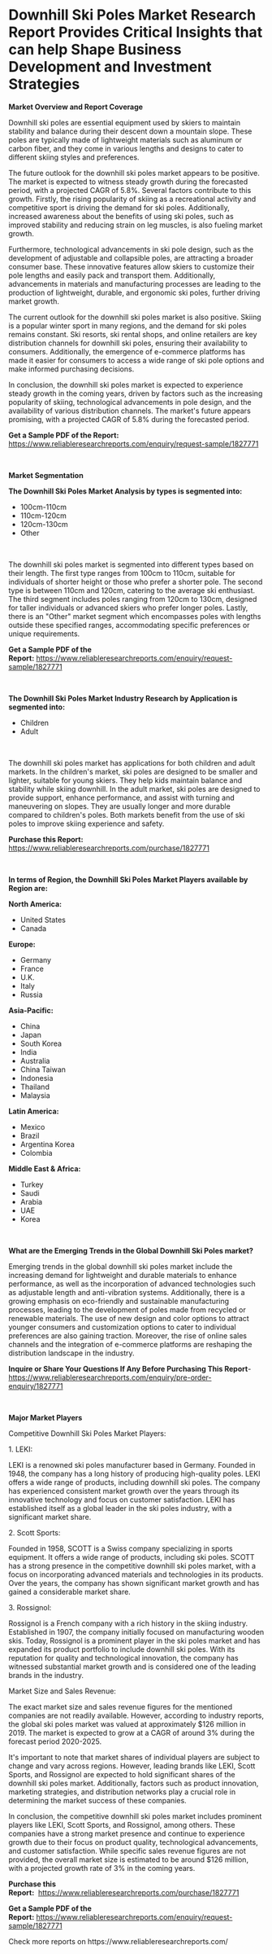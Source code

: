 <p><h1>Downhill Ski Poles Market Research Report Provides Critical Insights that can help Shape Business Development and Investment Strategies</h1></p><p><strong>Market Overview and Report Coverage</strong></p>
<p><p>Downhill ski poles are essential equipment used by skiers to maintain stability and balance during their descent down a mountain slope. These poles are typically made of lightweight materials such as aluminum or carbon fiber, and they come in various lengths and designs to cater to different skiing styles and preferences.</p><p>The future outlook for the downhill ski poles market appears to be positive. The market is expected to witness steady growth during the forecasted period, with a projected CAGR of 5.8%. Several factors contribute to this growth. Firstly, the rising popularity of skiing as a recreational activity and competitive sport is driving the demand for ski poles. Additionally, increased awareness about the benefits of using ski poles, such as improved stability and reducing strain on leg muscles, is also fueling market growth.</p><p>Furthermore, technological advancements in ski pole design, such as the development of adjustable and collapsible poles, are attracting a broader consumer base. These innovative features allow skiers to customize their pole lengths and easily pack and transport them. Additionally, advancements in materials and manufacturing processes are leading to the production of lightweight, durable, and ergonomic ski poles, further driving market growth.</p><p>The current outlook for the downhill ski poles market is also positive. Skiing is a popular winter sport in many regions, and the demand for ski poles remains constant. Ski resorts, ski rental shops, and online retailers are key distribution channels for downhill ski poles, ensuring their availability to consumers. Additionally, the emergence of e-commerce platforms has made it easier for consumers to access a wide range of ski pole options and make informed purchasing decisions.</p><p>In conclusion, the downhill ski poles market is expected to experience steady growth in the coming years, driven by factors such as the increasing popularity of skiing, technological advancements in pole design, and the availability of various distribution channels. The market's future appears promising, with a projected CAGR of 5.8% during the forecasted period.</p></p>
<p><strong>Get a Sample PDF of the Report:</strong> <a href="https://www.reliableresearchreports.com/enquiry/request-sample/1827771">https://www.reliableresearchreports.com/enquiry/request-sample/1827771</a></p>
<p>&nbsp;</p>
<p><strong>Market Segmentation</strong></p>
<p><strong>The Downhill Ski Poles Market Analysis by types is segmented into:</strong></p>
<p><ul><li>100cm-110cm</li><li>110cm-120cm</li><li>120cm-130cm</li><li>Other</li></ul></p>
<p>&nbsp;</p>
<p><p>The downhill ski poles market is segmented into different types based on their length. The first type ranges from 100cm to 110cm, suitable for individuals of shorter height or those who prefer a shorter pole. The second type is between 110cm and 120cm, catering to the average ski enthusiast. The third segment includes poles ranging from 120cm to 130cm, designed for taller individuals or advanced skiers who prefer longer poles. Lastly, there is an "Other" market segment which encompasses poles with lengths outside these specified ranges, accommodating specific preferences or unique requirements.</p></p>
<p><strong>Get a Sample PDF of the Report:</strong>&nbsp;<a href="https://www.reliableresearchreports.com/enquiry/request-sample/1827771">https://www.reliableresearchreports.com/enquiry/request-sample/1827771</a></p>
<p>&nbsp;</p>
<p><strong>The Downhill Ski Poles Market Industry Research by Application is segmented into:</strong></p>
<p><ul><li>Children</li><li>Adult</li></ul></p>
<p>&nbsp;</p>
<p><p>The downhill ski poles market has applications for both children and adult markets. In the children's market, ski poles are designed to be smaller and lighter, suitable for young skiers. They help kids maintain balance and stability while skiing downhill. In the adult market, ski poles are designed to provide support, enhance performance, and assist with turning and maneuvering on slopes. They are usually longer and more durable compared to children's poles. Both markets benefit from the use of ski poles to improve skiing experience and safety.</p></p>
<p><strong>Purchase this Report:</strong>&nbsp; <a href="https://www.reliableresearchreports.com/purchase/1827771">https://www.reliableresearchreports.com/purchase/1827771</a></p>
<p>&nbsp;</p>
<p><strong>In terms of Region, the Downhill Ski Poles Market Players available by Region are:</strong></p>
<p>
    <p> <strong> North America: </strong>
        <ul>
            <li>United States</li>
            <li>Canada</li>
        </ul>
        </p> 
    <p> <strong> Europe: </strong>
        <ul>
            <li>Germany</li>
            <li>France</li>
            <li>U.K.</li>
            <li>Italy</li>
            <li>Russia</li>
        </ul>
        </p> 
    <p> <strong> Asia-Pacific: </strong>
        <ul>
            <li>China</li>
            <li>Japan</li>
            <li>South Korea</li>
            <li>India</li>
            <li>Australia</li>
            <li>China Taiwan</li>
            <li>Indonesia</li>
            <li>Thailand</li>
            <li>Malaysia</li>
        </ul>
        </p> 
    <p> <strong> Latin America: </strong>
        <ul>
            <li>Mexico</li>
            <li>Brazil</li>
            <li>Argentina Korea</li>
            <li>Colombia</li>
        </ul>
        </p> 
    <p> <strong> Middle East & Africa: </strong>
        <ul>
            <li>Turkey</li>
            <li>Saudi</li>
            <li>Arabia</li>
            <li>UAE</li>
            <li>Korea</li>
        </ul>
    </p>
    </p>
<p>&nbsp;</p>
<p><strong>What are the Emerging Trends in the Global Downhill Ski Poles market?</strong></p>
<p><p>Emerging trends in the global downhill ski poles market include the increasing demand for lightweight and durable materials to enhance performance, as well as the incorporation of advanced technologies such as adjustable length and anti-vibration systems. Additionally, there is a growing emphasis on eco-friendly and sustainable manufacturing processes, leading to the development of poles made from recycled or renewable materials. The use of new design and color options to attract younger consumers and customization options to cater to individual preferences are also gaining traction. Moreover, the rise of online sales channels and the integration of e-commerce platforms are reshaping the distribution landscape in the industry.</p></p>
<p><strong>Inquire or Share Your Questions If Any Before Purchasing This Report</strong>- <a href="https://www.reliableresearchreports.com/enquiry/pre-order-enquiry/1827771">https://www.reliableresearchreports.com/enquiry/pre-order-enquiry/1827771</a></p>
<p>&nbsp;</p>
<p><strong>Major Market Players</strong></p>
<p><p>Competitive Downhill Ski Poles Market Players:</p><p>1. LEKI:</p><p>LEKI is a renowned ski poles manufacturer based in Germany. Founded in 1948, the company has a long history of producing high-quality poles. LEKI offers a wide range of products, including downhill ski poles. The company has experienced consistent market growth over the years through its innovative technology and focus on customer satisfaction. LEKI has established itself as a global leader in the ski poles industry, with a significant market share.</p><p>2. Scott Sports:</p><p>Founded in 1958, SCOTT is a Swiss company specializing in sports equipment. It offers a wide range of products, including ski poles. SCOTT has a strong presence in the competitive downhill ski poles market, with a focus on incorporating advanced materials and technologies in its products. Over the years, the company has shown significant market growth and has gained a considerable market share.</p><p>3. Rossignol:</p><p>Rossignol is a French company with a rich history in the skiing industry. Established in 1907, the company initially focused on manufacturing wooden skis. Today, Rossignol is a prominent player in the ski poles market and has expanded its product portfolio to include downhill ski poles. With its reputation for quality and technological innovation, the company has witnessed substantial market growth and is considered one of the leading brands in the industry.</p><p>Market Size and Sales Revenue:</p><p>The exact market size and sales revenue figures for the mentioned companies are not readily available. However, according to industry reports, the global ski poles market was valued at approximately $126 million in 2019. The market is expected to grow at a CAGR of around 3% during the forecast period 2020-2025.</p><p>It's important to note that market shares of individual players are subject to change and vary across regions. However, leading brands like LEKI, Scott Sports, and Rossignol are expected to hold significant shares of the downhill ski poles market. Additionally, factors such as product innovation, marketing strategies, and distribution networks play a crucial role in determining the market success of these companies.</p><p>In conclusion, the competitive downhill ski poles market includes prominent players like LEKI, Scott Sports, and Rossignol, among others. These companies have a strong market presence and continue to experience growth due to their focus on product quality, technological advancements, and customer satisfaction. While specific sales revenue figures are not provided, the overall market size is estimated to be around $126 million, with a projected growth rate of 3% in the coming years.</p></p>
<p><strong>Purchase this Report:</strong>&nbsp;&nbsp;<a href="https://www.reliableresearchreports.com/purchase/1827771">https://www.reliableresearchreports.com/purchase/1827771</a></p>
<p></p>
<p><strong>Get a Sample PDF of the Report:</strong>&nbsp;<a href="https://www.reliableresearchreports.com/enquiry/request-sample/1827771">https://www.reliableresearchreports.com/enquiry/request-sample/1827771</a></p>
<p>Check more reports on https://www.reliableresearchreports.com/</p>